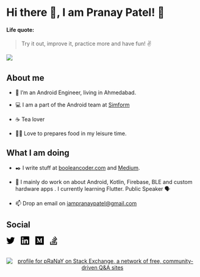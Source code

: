 # Hi there 👋, I am Pranay Patel! 🙏

#### Life quote:

> Try it out, improve it, practice more and have fun! ✌️

<img src="https://github.com/pranaypatel512/pranaypatel512/blob/master/social/pranaypatel512_github_profile.svg" >

## About me

* 👨‍ I’m an Android Engineer, living in Ahmedabad.

* 💻 I am a part of the Android team at [Simform](https://www.simform.com/)

* ☕ Tea lover

* 👨‍🍳 Love to prepares food in my leisure time.

## What I am doing

* ✒️ I write stuff at [booleancoder.com](https://booleancoder.com/) and [Medium](https://medium.com/@pranaypatel).

* 🙌 I mainly do work on about Android, Kotlin, Firebase, BLE and custom hardware apps . I currently learning Flutter. Public Speaker 🗣️

* 📫  Drop an email on iampranaypatel@gmail.com

## Social

[<img src="https://github.com/pranaypatel512/pranaypatel512/blob/master/social/twitter.svg" height="22" width="22">](https://twitter.com/pranaypatel_) &nbsp;&nbsp;
[<img src="https://github.com/pranaypatel512/pranaypatel512/blob/master/social/linkedin.svg" height="22" width="22">](https://www.linkedin.com/in/pranaypatel512/) &nbsp;&nbsp;
[<img src="https://github.com/pranaypatel512/pranaypatel512/blob/master/social/medium.svg" height="22" width="22">](https://medium.com/@pranaypatel) &nbsp;&nbsp;
[<img src="https://github.com/pranaypatel512/pranaypatel512/blob/master/social/stackoverflow.svg" height="22" width="22">](https://stackoverflow.com/users/2949612/pranay) &nbsp;&nbsp;

<br>

<center>
<a href="https://stackexchange.com/users/3529602"><img src="https://stackexchange.com/users/flair/3529602.png" width="208" height="58" alt="profile for pRaNaY on Stack Exchange, a network of free, community-driven Q&amp;A sites" title="profile for pRaNaY on Stack Exchange, a network of free, community-driven Q&amp;A sites"></a></center>
